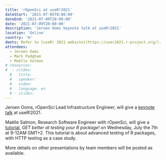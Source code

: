 ```yaml
---
title: 'rOpenSci at useR!2021'
dateStart: '2021-07-05T8:00:00'
dateEnd: '2021-07-09T20:00:00'
date: '2021-07-09T20:00:00'
description: 'Jeroen Ooms keynote talk at useR!2021'
location: 'Online'
country: '🌐'
deets: Refer to [useR! 2021 website](https://user2021.r-project.org/).
attendees:
  - Jeroen Ooms
  - Mark Padgham
  - Maëlle Salmon
# resources:
#  - slides: 
  #   title: 
  #   speaker: 
  #   video: 
  #   language: en
  # - slides: 
---
```

Jeroen Ooms, rOpenSci Lead Infrastructure Engineer, will give a [keynote talk](https://user2021.r-project.org/program/keynotes/) at useR!2021.

Maëlle Salmon, Research Software Engineer with rOpenSci, will give a [tutorial](https://user2021.r-project.org/program/tutorials/), _GET better at testing your R package!_ on Wednesday, July the 7th at 9-12AM GMT+2. This tutorial is about advanced testing of R packages, with HTTP testing as a case study.

More details on other presentations by team members will be posted as available.
